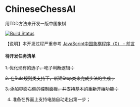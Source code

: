 # ChineseChessAI
用TDD方法来开发一版中国象棋

[![Build Status](https://travis-ci.com/welldoer/ChineseChessAI.svg?branch=master)](https://travis-ci.com/welldoer/ChineseChessAI)

【说明】本开发过程严重参考 [JavaScript中国象棋程序（0） - 前言](http://www.cnblogs.com/royhoo/p/6426394.html)



#### 待开发任务清单
~~1. 优化现有的选子、吃子判断逻辑；~~

~~2. 在Rule规则类支持下，新建Step类来完成步法的生成；~~

~~3. 添加界面右侧的控制面板，并支持基本的重新开始功能；~~

4. 准备在界面上支持电脑自动走出第一步；